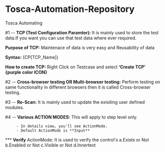 # Tosca-Automation-Repository
Tosca Automating 

#1 --  **TCP (Test Configuration Paramter):** It is mainly used to store the test data.If you want you can use that test data where ever required. 

**Purpose of TCP:** 
          Maintenace of data is very easy and 
          Reusability of data 
          
**Syntax:**  {CP[TCP_Name]}

**How to create TCP:**  Right Click on Testcase and select **‘Create TCP’ {purple color ICON}**

     

#2 -- **Cross-browser testing OR Multi-browser testing:**
            Perform testing on same functionality in different browsers then it is called Cross-browser testing.

     

#3 -- **Re-Scan:** It is mainly used to update the exisiting user defined modules.


#4 -- **Various ACTION MODES:** This will apply to step level only.

         - In details view, you'll see ActionMode.
         - Default ActionMode is **Input**

  *** **Verify** ActionMode: It is used to verify the control's
                             a.Exists or Not
                             b.Enabled or Not
                             c.Visible or Not 
                             d.Innertext
                
          
         
